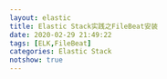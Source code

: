 ```yaml
---
layout: elastic
title: Elastic Stack实践之FileBeat安装
date: 2020-02-29 21:49:22
tags: [ELK,FileBeat]
categories: Elastic Stack
notshow: true
---
```


